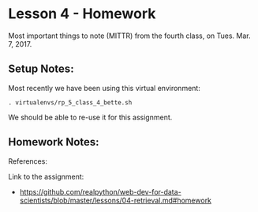
# Lesson 4 - Homework

Most important things to note (MITTR) from the fourth class, on Tues. Mar. 7, 2017.

## Setup Notes:

Most recently we have been using this virtual environment:

```
. virtualenvs/rp_5_class_4_bette.sh
```

We should be able to re-use it for this assignment.

## Homework Notes:

References:

Link to the assignment:

- https://github.com/realpython/web-dev-for-data-scientists/blob/master/lessons/04-retrieval.md#homework


